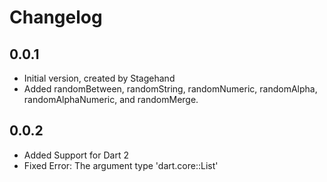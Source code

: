 # Changelog

## 0.0.1

- Initial version, created by Stagehand
- Added randomBetween, randomString, randomNumeric, randomAlpha, randomAlphaNumeric, and randomMerge.

## 0.0.2

- Added Support for Dart 2
- Fixed Error: The argument type 'dart.core::List<dynamic>'
